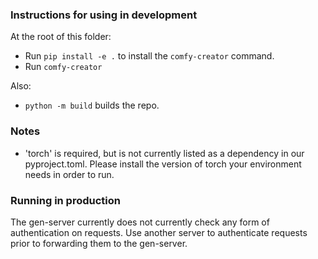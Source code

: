 ### Instructions for using in development

At the root of this folder:
- Run `pip install -e .` to install the `comfy-creator` command.
- Run `comfy-creator`

Also:
- `python -m build` builds the repo.

### Notes

- 'torch' is required, but is not currently listed as a dependency in our pyproject.toml. Please install the version of torch your environment needs in order to run.


### Running in production

The gen-server currently does not currently check any form of authentication on requests. Use another server to authenticate requests prior to forwarding them to the gen-server.

